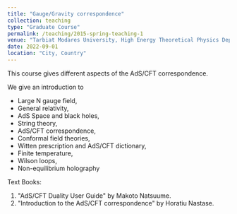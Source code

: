 ```yaml
---
title: "Gauge/Gravity correspondence"
collection: teaching
type: "Graduate Course"
permalink: /teaching/2015-spring-teaching-1
venue: "Tarbiat Modares University, High Energy Theoretical Physics Department"
date: 2022-09-01    
location: "City, Country"
---
```


This course gives different aspects of the AdS/CFT correspondence. 

We give an introduction to 
-	Large N gauge field, 
-	General relativity, 
-	AdS Space and black holes, 
-	String theory, 
-	AdS/CFT correspondence, 
-	Conformal field theories,
-	Witten prescription and AdS/CFT dictionary,
-	Finite temperature,
-	Wilson loops,
-	Non-equilibrium holography

Text Books:
1. "AdS/CFT Duality User Guide" by Makoto Natsuume.
2. "Introduction to the AdS/CFT correspondence" by Horatiu Nastase.